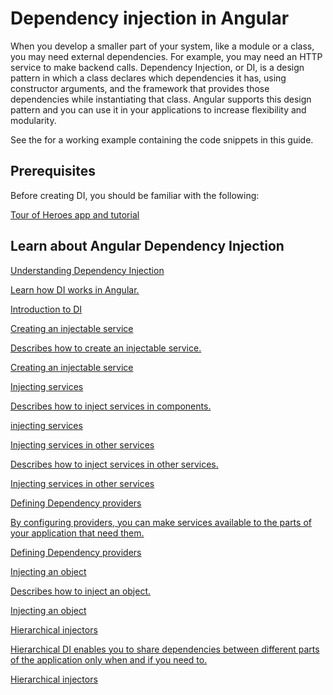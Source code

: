 # Dependency injection in Angular

When you develop a smaller part of your system, like a module or a class, you may need external dependencies. For example, you may need an HTTP service to make backend calls. Dependency Injection, or DI, is a design pattern in which a class declares which dependencies it has, using constructor arguments, and the framework that provides those dependencies while instantiating that class. Angular supports this design pattern and you can use it in your applications to increase flexibility and modularity. 

<div class="alert is-helpful">

See the <live-example></live-example> for a working example containing the code snippets in this guide.

</div>

## Prerequisites

Before creating DI, you should be familiar with the following:

[Tour of Heroes app and tutorial](tutorial)

## Learn about Angular Dependency Injection

<div class="card-container">
  <a href="guide/dependency-injection" class="docs-card" title="Understanding Dependency Injection">
    <section>Understanding Dependency Injection</section>
    <p>Learn how DI works in Angular.</p>
    <p class="card-footer">Introduction to DI</p>
  </a>
  <a href="guide/creating-injectable-service" class="docs-card" title="Creating an injectable service">
    <section>Creating an injectable service</section>
    <p>Describes how to create an injectable service.</p>
    <p class="card-footer">Creating an injectable service</p>
  </a>
  <a href="guide/inject-service-in-component" class="docs-card" title="Injecting services">
    <section>Injecting services</section>
    <p>Describes how to inject services in components.</p>
    <p class="card-footer">injecting services</p>
  </a>
  <a href="guide/inject-service-in-service" class="docs-card" title="Injecting services in other services">
    <section>Injecting services in other services</section>
    <p>Describes how to inject services in other services.</p>
    <p class="card-footer">Injecting services in other services</p>
  </a>
  <a href="guide/dependency-injection-providers"" class="docs-card" title="Defining Dependency providers">
    <section>Defining Dependency providers</section>
    <p>By configuring providers, you can make services available to the parts of your application that need them.</p>
    <p class="card-footer">Defining Dependency providers</p>
  </a>
  <a href="guide/inject-object" class="docs-card" title="Injecting an object">
    <section>Injecting an object</section>
    <p>Describes how to inject an object.</p>
    <p class="card-footer">Injecting an object</p>
  </a>
  <a href="guide/hierarchical-dependency-injection" class="docs-card" title="Hierarchical injectors">
    <section>Hierarchical injectors</section>
    <p>Hierarchical DI enables you to share dependencies between different parts of the application only when and if you need to.</p>
    <p class="card-footer">Hierarchical injectors</p>
  </a>
</div>